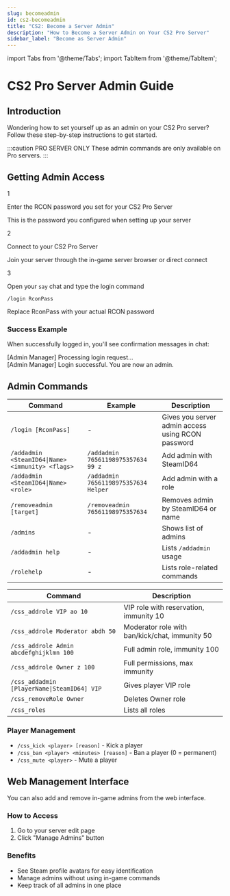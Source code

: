 ```yaml
---
slug: becomeadmin
id: cs2-becomeadmin
title: "CS2: Become a Server Admin"
description: "How to Become a Server Admin on Your CS2 Pro Server"
sidebar_label: "Become as Server Admin"
---
```


import Tabs from '@theme/Tabs';
import TabItem from '@theme/TabItem';

# CS2 Pro Server Admin Guide

## Introduction

Wondering how to set yourself up as an admin on your CS2 Pro server? Follow these step-by-step instructions to get started.

:::caution PRO SERVER ONLY
These admin commands are only available on Pro servers.
:::

## Getting Admin Access

<div className="steps-container">
  <div className="step-item">
    <div className="step-number">1</div>
    <div className="step-content">
      <p>Enter the RCON password you set for your CS2 Pro Server</p>
      <p className="step-note">This is the password you configured when setting up your server</p>
    </div>
  </div>
  
  <div className="step-item">
    <div className="step-number">2</div>
    <div className="step-content">
      <p>Connect to your CS2 Pro Server</p>
      <p className="step-note">Join your server through the in-game server browser or direct connect</p>
    </div>
  </div>
  
  <div className="step-item">
    <div className="step-number">3</div>
    <div className="step-content">
      <p>Open your <code>say</code> chat and type the login command</p>
      <div className="command-example">
        <code>/login RconPass</code>
        <p className="command-note">Replace RconPass with your actual RCON password</p>
      </div>
    </div>
  </div>
</div>

### Success Example

When successfully logged in, you'll see confirmation messages in chat:

<div className="terminal-example">
  <div className="admin-message success-message">[Admin Manager] Processing login request...</div>
  <div className="admin-message success-message">[Admin Manager] Login successful. You are now an admin.</div>
</div>

## Admin Commands

<Tabs>
  <TabItem value="chat" label="Chat Commands" default>
    <div className="table-wrapper">
      <table>
        <thead>
          <tr>
            <th>Command</th>
            <th>Example</th>
            <th>Description</th>
          </tr>
        </thead>
        <tbody>
          <tr>
            <td><code>/login [RconPass]</code></td>
            <td>-</td>
            <td>Gives you server admin access using RCON password</td>
          </tr>
          <tr>
            <td><code>/addadmin &lt;SteamID64|Name&gt; &lt;immunity&gt; &lt;flags&gt;</code></td>
            <td><code>/addadmin 76561198975357634 99 z</code></td>
            <td>Add admin with SteamID64</td>
          </tr>
          <tr>
            <td><code>/addadmin &lt;SteamID64|Name&gt; &lt;role&gt;</code></td>
            <td><code>/addadmin 76561198975357634 Helper</code></td>
            <td>Add admin with a role</td>
          </tr>
          <tr>
            <td><code>/removeadmin [target]</code></td>
            <td><code>/removeadmin 76561198975357634</code></td>
            <td>Removes admin by SteamID64 or name</td>
          </tr>
          <tr>
            <td><code>/admins</code></td>
            <td>-</td>
            <td>Shows list of admins</td>
          </tr>
          <tr>
            <td><code>/addadmin help</code></td>
            <td>-</td>
            <td>Lists <code>/addadmin</code> usage</td>
          </tr>
          <tr>
            <td><code>/rolehelp</code></td>
            <td>-</td>
            <td>Lists role-related commands</td>
          </tr>
        </tbody>
      </table>
    </div>
  </TabItem>
  <TabItem value="roles" label="Role Management">
    <div className="table-wrapper">
      <table>
        <thead>
          <tr>
            <th>Command</th>
            <th>Description</th>
          </tr>
        </thead>
        <tbody>
          <tr>
            <td><code>/css_addrole VIP ao 10</code></td>
            <td>VIP role with reservation, immunity 10</td>
          </tr>
          <tr>
            <td><code>/css_addrole Moderator abdh 50</code></td>
            <td>Moderator role with ban/kick/chat, immunity 50</td>
          </tr>
          <tr>
            <td><code>/css_addrole Admin abcdefghijklmn 100</code></td>
            <td>Full admin role, immunity 100</td>
          </tr>
          <tr>
            <td><code>/css_addrole Owner z 100</code></td>
            <td>Full permissions, max immunity</td>
          </tr>
          <tr>
            <td><code>/css_addadmin [PlayerName|SteamID64] VIP</code></td>
            <td>Gives player VIP role</td>
          </tr>
          <tr>
            <td><code>/css_removeRole Owner</code></td>
            <td>Deletes Owner role</td>
          </tr>
          <tr>
            <td><code>/css_roles</code></td>
            <td>Lists all roles</td>
          </tr>
        </tbody>
      </table>
    </div>
  </TabItem>
  <TabItem value="common" label="Common Tasks">
    <div className="common-tasks">
      <div className="task-card">
        <h3>Player Management</h3>
        <ul>
          <li><code>/css_kick &lt;player&gt; [reason]</code> - Kick a player</li>
          <li><code>/css_ban &lt;player&gt; &lt;minutes&gt; [reason]</code> - Ban a player (0 = permanent)</li>
          <li><code>/css_mute &lt;player&gt;</code> - Mute a player</li>
        </ul>
      </div>      
    </div>
  </TabItem>
</Tabs>

## Web Management Interface

You can also add and remove in-game admins from the web interface.

<div className="web-admin-container">
  <div className="web-admin-steps">
    <h3>How to Access</h3>
    <ol>
      <li>Go to your server edit page</li>
      <li>Click "Manage Admins" button</li>
    </ol>
  </div>
  
  <div className="web-admin-benefits">
    <h3>Benefits</h3>
    <ul>
      <li>See Steam profile avatars for easy identification</li>
      <li>Manage admins without using in-game commands</li>
      <li>Keep track of all admins in one place</li>
    </ul>
  </div>
</div>

<style>
{`
  .steps-container {
    display: flex;
    flex-direction: column;
    gap: 15px;
    margin: 25px 0;
  }
  
  .step-item {
    display: flex;
    align-items: flex-start;
    gap: 15px;
  }
  
  .step-number {
    background-color: var(--ifm-color-primary);
    color: white;
    width: 30px;
    height: 30px;
    border-radius: 50%;
    display: flex;
    align-items: center;
    justify-content: center;
    font-weight: bold;
    flex-shrink: 0;
  }
  
  .step-content {
    flex: 1;
  }
  
  .step-content p {
    margin: 0 0 5px 0;
  }
  
  .step-note {
    color: var(--ifm-color-emphasis-600);
    font-size: 0.9rem;
    font-style: italic;
  }
  
  .command-example {
    background-color: var(--ifm-code-background);
    padding: 10px 15px;
    border-radius: 5px;
    margin-top: 10px;
  }
  
  .command-example code {
    display: block;
    margin-bottom: 5px;
  }
  
  .command-note {
    font-size: 0.9rem;
    color: var(--ifm-color-emphasis-600);
    margin: 0;
  }
  
  .terminal-example {
    background-color: #1e1e1e;
    padding: 15px;
    border-radius: 5px;
    margin: 20px 0;
    font-family: monospace;
  }
  
  .admin-message {
    margin: 5px 0;
    line-height: 1.4;
  }
  
  .success-message {
    color: #4CAF50;
  }
  
  .table-wrapper {
    overflow-x: auto;
  }
  
  table {
    width: 100%;
    border-collapse: collapse;
  }
  
  table th {
    background-color: var(--ifm-table-head-background);
    text-align: left;
    padding: 12px;
  }
  
  table td {
    padding: 12px;
    border-top: 1px solid var(--ifm-table-border-color);
  }
  
  .common-tasks {
    display: grid;
    grid-template-columns: repeat(auto-fill, minmax(300px, 1fr));
    gap: 20px;
    margin-top: 20px;
  }
  
  .task-card {
    background-color: var(--ifm-card-background-color);
    border-radius: 8px;
    box-shadow: var(--ifm-global-shadow-lw);
    padding: 15px;
  }
  
  .task-card h3 {
    margin-top: 0;
    font-size: 1.2rem;
    border-bottom: 1px solid var(--ifm-color-emphasis-200);
    padding-bottom: 10px;
  }
  
  .task-card ul {
    padding-left: 20px;
    margin-bottom: 0;
  }
  
  .task-card li {
    margin-bottom: 8px;
  }
  
  .web-admin-container {
    display: grid;
    grid-template-columns: repeat(auto-fit, minmax(300px, 1fr));
    gap: 20px;
    margin: 25px 0;
  }
  
  .web-admin-steps,
  .web-admin-benefits {
    background-color: var(--ifm-card-background-color);
    border-radius: 8px;
    box-shadow: var(--ifm-global-shadow-lw);
    padding: 20px;
  }
  
  .web-admin-steps h3,
  .web-admin-benefits h3 {
    margin-top: 0;
    font-size: 1.2rem;
    border-bottom: 1px solid var(--ifm-color-emphasis-200);
    padding-bottom: 10px;
  }
  
  @media (max-width: 768px) {
    .common-tasks,
    .web-admin-container {
      grid-template-columns: 1fr;
    }
  }
`}
</style>
